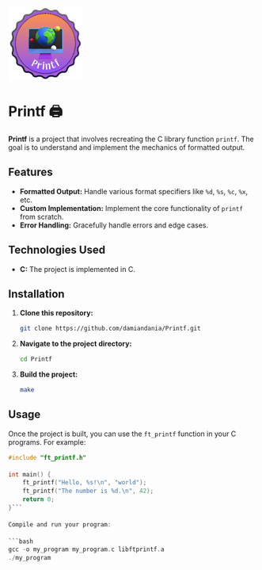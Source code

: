 <p>
<img src="https://github.com/damiandania/damiandania/blob/main/Pics/Printf.png"
	alt="Project pic" width="150" height="150"/>
</p>

# Printf 🖨️

**Printf** is a project that involves recreating the C library function `printf`. The goal is to understand and implement the mechanics of formatted output.

## Features

- **Formatted Output:** Handle various format specifiers like `%d`, `%s`, `%c`, `%x`, etc.
- **Custom Implementation:** Implement the core functionality of `printf` from scratch.
- **Error Handling:** Gracefully handle errors and edge cases.

## Technologies Used

- **C:** The project is implemented in C.

## Installation

1. **Clone this repository:**
	```bash
	git clone https://github.com/damiandania/Printf.git
	```

2. **Navigate to the project directory:**
	```bash
	cd Printf
	```

3. **Build the project:**
	```bash
	make
	```

## Usage

Once the project is built, you can use the `ft_printf` function in your C programs. For example:

```c
#include "ft_printf.h"

int main() {
	ft_printf("Hello, %s!\n", "world");
	ft_printf("The number is %d.\n", 42);
	return 0;
}```

Compile and run your program:

```bash
gcc -o my_program my_program.c libftprintf.a
./my_program
```

